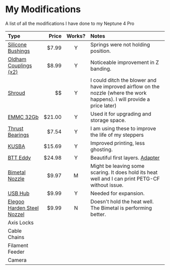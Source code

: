 # My Modifications

A list of all the modifications I have done to my Neptune 4 Pro

| Type | Price | Works? | Notes |
| :--- | ----: | :----: | :---- |
| [Silicone Bushings](https://www.amazon.com/gp/product/B09NNFQQ8T/ref=ppx_yo_dt_b_search_asin_title?ie=UTF8&psc=1) | $7.99 | Y | Springs were not holding position. |
| [Oldham Couplings (x2)](https://www.amazon.com/gp/product/B0BZ56F15T/ref=ppx_yo_dt_b_asin_title_o00_s00?ie=UTF8&th=1) | $8.99 | Y | Noticeable improvement in Z banding. |
| [Shroud](https://www.printables.com/model/812526-neptune-4-plus-max-3x-5015-fan-printhead-threaded) | $$ | Y | I could ditch the blower and have improved airflow on the nozzle (where the work happens). I will provide a price later) |
| [EMMC 32Gb](https://www.amazon.com/dp/B0D1K3TNQN?ref=ppx_yo2ov_dt_b_fed_asin_title) | $21.00 | Y | Used it for upgrading and storage space. |
| [Thrust Bearings](https://www.amazon.com/dp/B07QKKWM2R?ref=ppx_yo2ov_dt_b_fed_asin_title) | $7.54 | Y | I am using these to improve the life of my steppers |
| [KUSBA](https://www.amazon.com/gp/product/B0C734JL4Z/ref=ppx_yo_dt_b_search_asin_title?ie=UTF8&psc=1) | $15.69 | Y | Improved printing, less ghosting. |
| [BTT Eddy](https://biqu.equipment/products/bigtreetech-eddy?srsltid=AfmBOorw0SJmsCIe0ATELzzU8zTKmBP1BxazonvL_LfWUsRpDFihvSz7) | $24.98 | Y | Beautiful first layers. [Adapter](https://www.printables.com/model/928061-neptune-4-btt-eddy-adapter) |
| [Bimetal Nozzle](https://www.amazon.com/dp/B0CKYXZCYC?ref=ppx_yo2ov_dt_b_fed_asin_title) | $9.97 | M | Might be leaving some scaring. It does hold its heat well and I can print PETG-CF without issue. |
| [USB Hub](https://www.amazon.com/dp/B07L32B9C2?ref=ppx_yo2ov_dt_b_fed_asin_title&th=1) | $9.99 | Y | Needed for expansion. |
| [Elegoo Harden Steel Nozzel](https://www.amazon.com/dp/B0CY3T6FHC?ref=ppx_yo2ov_dt_b_fed_asin_title&th=1) | $9.99 | N | Doesn't hold the heat well. The Bimetal is performing better. |
| Axis Locks | 
| Cable Chains |
| Filament Feeder |
| Camera |
